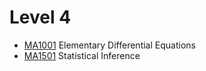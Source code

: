 # Level 4

- [MA1001](MA1001) Elementary Differential Equations
- [MA1501](MA1501) Statistical Inference
